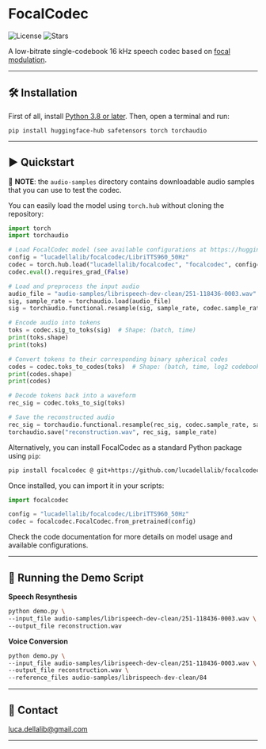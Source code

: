# FocalCodec

![License](https://img.shields.io/github/license/lucadellalib/focalcodec)
![Stars](https://img.shields.io/github/stars/lucadellalib/focalcodec?style=social)

A low-bitrate single-codebook 16 kHz speech codec based on [focal modulation](https://arxiv.org/abs/2203.11926).

---------------------------------------------------------------------------------------------------------

## 🛠️️ Installation

First of all, install [Python 3.8 or later](https://www.python.org). Then, open a terminal and run:

```
pip install huggingface-hub safetensors torch torchaudio
```

---------------------------------------------------------------------------------------------------------

## ▶️ Quickstart

📌 **NOTE**: the `audio-samples` directory contains downloadable audio samples that you can use to test the codec.

You can easily load the model using `torch.hub` without cloning the repository:

```python
import torch
import torchaudio

# Load FocalCodec model (see available configurations at https://huggingface.co/lucadellalib/focalcodec)
config = "lucadellalib/focalcodec/LibriTTS960_50Hz"
codec = torch.hub.load("lucadellalib/focalcodec", "focalcodec", config=config)
codec.eval().requires_grad_(False)

# Load and preprocess the input audio
audio_file = "audio-samples/librispeech-dev-clean/251-118436-0003.wav"
sig, sample_rate = torchaudio.load(audio_file)
sig = torchaudio.functional.resample(sig, sample_rate, codec.sample_rate)

# Encode audio into tokens
toks = codec.sig_to_toks(sig)  # Shape: (batch, time)
print(toks.shape)
print(toks)

# Convert tokens to their corresponding binary spherical codes
codes = codec.toks_to_codes(toks)  # Shape: (batch, time, log2 codebook_size)
print(codes.shape)
print(codes)

# Decode tokens back into a waveform
rec_sig = codec.toks_to_sig(toks)

# Save the reconstructed audio
rec_sig = torchaudio.functional.resample(rec_sig, codec.sample_rate, sample_rate)
torchaudio.save("reconstruction.wav", rec_sig, sample_rate)
```

Alternatively, you can install FocalCodec as a standard Python package using `pip`:

```bash
pip install focalcodec @ git+https://github.com/lucadellalib/focalcodec.git@main#egg=focalcodec
```

Once installed, you can import it in your scripts:

```python
import focalcodec

config = "lucadellalib/focalcodec/LibriTTS960_50Hz"
codec = focalcodec.FocalCodec.from_pretrained(config)
```

Check the code documentation for more details on model usage and available configurations.

---------------------------------------------------------------------------------------------------------

## 🎤 Running the Demo Script

**Speech Resynthesis**

```bash
python demo.py \
--input_file audio-samples/librispeech-dev-clean/251-118436-0003.wav \
--output_file reconstruction.wav
```

**Voice Conversion**

```bash
python demo.py \
--input_file audio-samples/librispeech-dev-clean/251-118436-0003.wav \
--output_file reconstruction.wav \
--reference_files audio-samples/librispeech-dev-clean/84
```

---------------------------------------------------------------------------------------------------------

## 📧 Contact

[luca.dellalib@gmail.com](mailto:luca.dellalib@gmail.com)

---------------------------------------------------------------------------------------------------------
